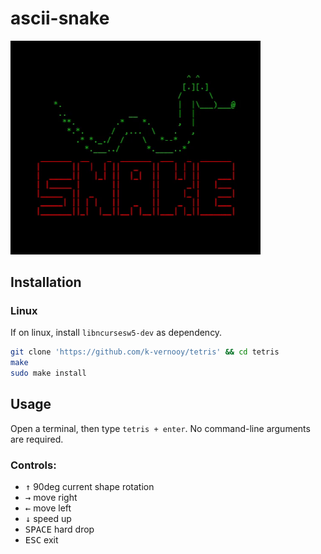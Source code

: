 # ascii-snake

<img src=docs/preview.gif width=400px>

## Installation

### Linux

If on linux, install `libncursesw5-dev` as dependency.

```bash
git clone 'https://github.com/k-vernooy/tetris' && cd tetris
make
sudo make install
```

## Usage

Open a terminal, then type `tetris + enter`. No command-line arguments are required.

### Controls:

- <kbd>↑</kbd> 90deg current shape rotation
- <kbd>→</kbd> move right
- <kbd>←</kbd> move left
- <kbd>↓</kbd> speed up
- <kbd>SPACE</kbd> hard drop
- <kbd>ESC</kbd> exit
